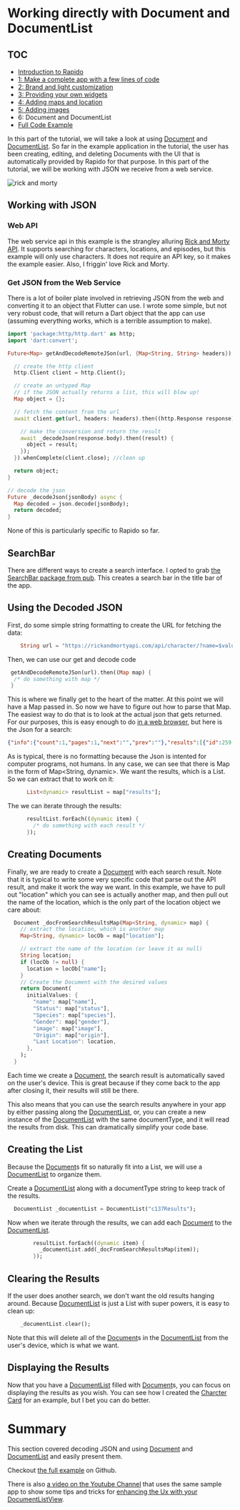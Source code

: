 # Working directly with Document and DocumentList
## TOC
 * [Introduction to Rapido](./introduction.md)
 * [1: Make a complete app with a few lines of code](./flutter_app_in_few_lines.md)
 * [2: Brand and light customization](./customize_flutter_app.md)
 * [3: Providing your own widgets](./custom_flutter_widgets.md)
 * [4: Adding maps and location](./flutter_maps_and_location.md)
 * [5: Adding images](../flutter_images.md)
 * 6: Document and DocumentList
 * [Full Code Example](./main.md)

In this part of the tutorial, we will take a look at using [Document](https://pub.dartlang.org/documentation/rapido/latest/documents/Document-class.html) and [DocumentList](https://pub.dartlang.org/documentation/rapido/latest/documents/DocumentList-class.html). So far in the example application in the tutorial, the user has been creating, editing, and deleting Documents with the UI that is automatically provided by Rapido for that purpose. In this part of the tutorial, we will be working with JSON we receive from a web service. 

![rick and morty](../assets/c137.png)

## Working with JSON
### Web API
The web service api in this example is the strangley alluring [Rick and Morty API](https://rickandmortyapi.com/). It supports searching for characters, locations, and episodes, but this example will only use characters. It does not require an API key, so it makes the example easier. Also, I friggin' love Rick and Morty.

### Get JSON from the Web Service
There is a lot of boiler plate involved in retrieving JSON from the web and converting it to an object that Flutter can use. I wrote some simple, but not very robust code, that will return a Dart object that the app can use (assuming everything works, which is a terrible assumption to make).

```dart
import 'package:http/http.dart' as http;
import 'dart:convert';

Future<Map> getAndDecodeRemoteJSon(url, {Map<String, String> headers}) async {

  // create the http client
  http.Client client = http.Client();

  // create an untyped Map
  // if the JSON actually returns a list, this will blow up!
  Map object = {};

  // fetch the content from the url
  await client.get(url, headers: headers).then((http.Response response) async {

    // make the conversion and return the result
    await _decodeJson(response.body).then((result) {
      object = result;
    });
  }).whenComplete(client.close); //clean up

  return object;
}

// decode the json
Future _decodeJson(jsonBody) async {
  Map decoded = json.decode(jsonBody);
  return decoded;
}
```
None of this is particularly specific to Rapido so far.

## SearchBar
There are different ways to create a search interface. I opted to grab [the SearchBar package from pub](https://pub.dartlang.org/packages/flutter_search_bar). This creates a search bar in the title bar of the app.

## Using the Decoded JSON
First, do some simple string formatting to create the URL for fetching the data:
```dart
    String url = "https://rickandmortyapi.com/api/character/?name=$value";
```
Then, we can use our get and decode code 

```dart
 getAndDecodeRemoteJSon(url).then((Map map) {
  /* do something with map */  
 }
```
This is where we finally get to the heart of the matter. At this point we will have a Map passed in. So now we have to figure out how to parse that Map. The easiest way to do that is to look at the actual json that gets returned. For our purposes, this is easy enough to do [in a web browser](https://rickandmortyapi.com/api/character/?name=pencil), but here is the Json for a search:

```json
{"info":{"count":1,"pages":1,"next":"","prev":""},"results":[{"id":259,"name":"Pencilvester","status":"Dead","species":"Alien","type":"Parasite, Pencil","gender":"Male","origin":{"name":"unknown","url":""},"location":{"name":"Earth (Replacement Dimension)","url":"https://rickandmortyapi.com/api/location/20"},"image":"https://rickandmortyapi.com/api/character/avatar/259.jpeg","episode":["https://rickandmortyapi.com/api/episode/15"],"url":"https://rickandmortyapi.com/api/character/259","created":"2017-12-31T13:33:48.488Z"}]}
```
As is typical, there is no formatting because the Json is intented for computer programs, not humans. In any case, we can see that there is Map in the form of Map<String, dynamic>. We want the results, which is a List. So we can extract that to work on it:

```dart
      List<dynamic> resultList = map["results"];
```
The we can iterate through the results:

```dart
      resultList.forEach((dynamic item) {
        /* do something with each result */
      });
```

## Creating Documents
Finally, we are ready to create a [Document](https://pub.dartlang.org/documentation/rapido/latest/documents/Document-class.html) with each search result. Note that it is typical to write some very specific code that parse out the API result, and make it work the way we want. In this example, we have to pull out "location" which you can see is actually another map, and then pull out the name of the location, which is the only part of the location object we care about:

```dart
  Document _docFromSearchResultsMap(Map<String, dynamic> map) {
    // extract the location, which is another map
    Map<String, dynamic> locOb = map["location"];

    // extract the name of the location (or leave it as null)
    String location;
    if (locOb != null) {
      location = locOb["name"];
    }
    // Create the Document with the desired values
    return Document(
      initialValues: {
        "name": map["name"],
        "Status": map["status"],
        "Species": map["species"],
        "Gender": map["gender"],
        "image": map["image"],
        "Origin": map["origin"],
        "Last Location": location,
      },
    );
  }
```

Each time we create a [Document](https://pub.dartlang.org/documentation/rapido/latest/documents/Document-class.html), the search result is automatically saved on the user's device. This is great because if they come back to the app after closing it, their results will still be there.

This also means that you can use the search results anywhere in your app by either passing along the [DocumentList](https://pub.dartlang.org/documentation/rapido/latest/documents/DocumentList-class.html), or, you can create a new instance of the [DocumentList](https://pub.dartlang.org/documentation/rapido/latest/documents/DocumentList-class.html) with the same documentType, and it will read the results from disk. This can dramatically simplify your code base.

## Creating the List
Because the [Document](https://pub.dartlang.org/documentation/rapido/latest/documents/Document-class.html)s fit so naturally fit into a List, we will use a [DocumentList](https://pub.dartlang.org/documentation/rapido/latest/documents/DocumentList-class.html) to organize them.

Create a [DocumentList](https://pub.dartlang.org/documentation/rapido/latest/documents/DocumentList-class.html) along with a documentType string to keep track of the results.
```dart
  DocumentList _documentList = DocumentList("c137Results");
```

Now when we iterate through the results, we can add each [Document](https://pub.dartlang.org/documentation/rapido/latest/documents/Document-class.html) to the [DocumentList]([Document](https://pub.dartlang.org/documentation/rapido/latest/documents/DocumentList-class.html)).

```dart
        resultList.forEach((dynamic item) {
          _documentList.add(_docFromSearchResultsMap(item));
        });
```

## Clearing the Results
If the user does another search, we don't want the old results hanging around. Because [DocumentList](https://pub.dartlang.org/documentation/rapido/latest/documents/DocumentList-class.html) is just a List with super powers, it is easy to clean up:

```dart
    _documentList.clear();
```

Note that this will delete all of the [Document](https://pub.dartlang.org/documentation/rapido/latest/documents/Document-class.html)s in the [DocumentList](https://pub.dartlang.org/documentation/rapido/latest/documents/DocumentList-class.html) from the user's device, which is what we want.

## Displaying the Results
Now that you have a [DocumentList](https://pub.dartlang.org/documentation/rapido/latest/documents/DocumentList-class.html) filled with [Document](https://pub.dartlang.org/documentation/rapido/latest/documents/Document-class.html)s, you can focus on displaying the results as you wish. You can see how I created the [Charcter Card](https://github.com/rapido-mobile/c137/blob/master/lib/character_card.dart) for an example, but I bet you can do better.

# Summary
This section covered decoding JSON and using [Document](https://pub.dartlang.org/documentation/rapido/latest/documents/Document-class.html) and [DocumentList](https://pub.dartlang.org/documentation/rapido/latest/documents/DocumentList-class.html) and easily present them.

Checkout [the full example](https://github.com/rapido-mobile/c137) on Github.

There is also [a video on the Youtube Channel](https://www.youtube.com/watch?v=Lb1J992L-gc) that uses the same sample app to show some tips and tricks for [enhancing the Ux with your DocumentListView](https://www.youtube.com/watch?v=Lb1J992L-gc).